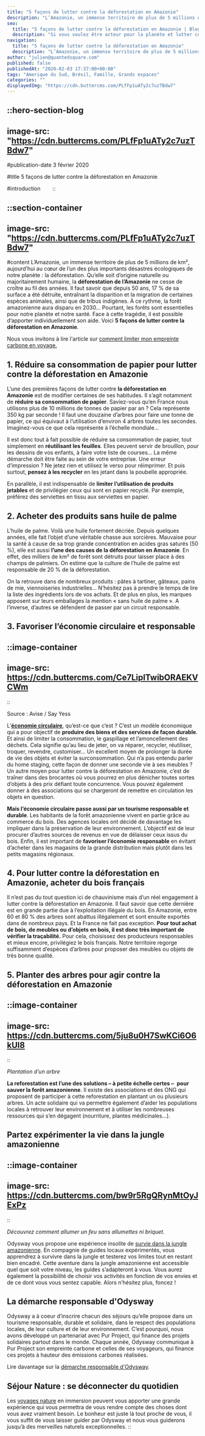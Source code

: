 ```yaml
---
title: "5 façons de lutter contre la déforestation en Amazonie"
description: "L’Amazonie, un immense territoire de plus de 5 millions de km², aujourd’hui au cœur de l’un des plus importants désastres écologiques de notre planète : la déforestation. Comment lutter contre celle-ci ?"
seo:
  title: "5 façons de lutter contre la déforestation en Amazonie | Blog Odysway"
  description: "Si vous voulez être acteur pour la planète et lutter contre la déforestation, Odysway vous présente 5 pratiques à mettre en place !"
navigation:
  title: "5 façons de lutter contre la déforestation en Amazonie"
  description: "L’Amazonie, un immense territoire de plus de 5 millions de km², aujourd’hui au cœur de l’un des plus importants désastres écologiques de notre planète : la déforestation. Comment lutter contre celle-ci ?"
author: "julien@quantedsquare.com"
published: false
publishedAt: "2020-02-03 17:37:00+00:00"
tags: "Amerique du Sud, Brésil, Famille, Grands espaces"
categories: ""
displayedImg: "https://cdn.buttercms.com/PLfFp1uATy2c7uzTBdw7"
---
```


::hero-section-blog
---
image-src: "https://cdn.buttercms.com/PLfFp1uATy2c7uzTBdw7"
---
#publication-date
3 février 2020

#title
5 façons de lutter contre la déforestation en Amazonie

#introduction
      
::

::section-container
---
image-src: "https://cdn.buttercms.com/PLfFp1uATy2c7uzTBdw7"
---
#content
L’Amazonie, un immense territoire de plus de 5 millions de km², aujourd’hui au cœur de l’un des plus importants désastres écologiques de notre planète : la déforestation. Qu’elle soit d’origine naturelle ou majoritairement humaine, la **déforestation de l’Amazonie** ne cesse de croître au fil des années. Il faut savoir que depuis 50 ans, 17 % de sa surface a été détruite, entraînant la disparition et la migration de certaines espèces animales, ainsi que de tribus indigènes. À ce rythme, la forêt amazonienne aura disparu en 2030… Pourtant, les forêts sont essentielles pour notre planète et notre santé. Face à cette tragédie, il est possible d’apporter individuellement son aide. Voici **5 façons de lutter contre la déforestation en Amazonie**.

Nous vous invitons à lire l'article sur [comment limiter mon empreinte carbone en voyage.](https://odysway.com/comment-limiter-mon-empreinte-carbone-en-voyage) 

## **1\. Réduire sa consommation de papier pour lutter contre la déforestation en Amazonie**

L’une des premières façons de lutter contre **la déforestation en Amazonie** est de modifier certaines de ses habitudes. Il s’agit notamment de **réduire sa consommation de papier**. Saviez-vous qu’en France nous utilisons plus de 10 millions de tonnes de papier par an ? Cela représente 350 kg par seconde ! Il faut une douzaine d’arbres pour faire une tonne de papier, ce qui équivaut à l’utilisation d’environ 4 arbres toutes les secondes. Imaginez-vous ce que cela représente à l’échelle mondiale…

Il est donc tout à fait possible de réduire sa consommation de papier, tout simplement en **réutilisant les feuilles**. Elles peuvent servir de brouillon, pour les dessins de vos enfants, à faire votre liste de courses… La même démarche doit être faite au sein de votre entreprise. Une erreur d’impression ? Ne jetez rien et utilisez le verso pour réimprimer. Et puis surtout, **pensez à les recycler** en les jetant dans la poubelle appropriée.

En parallèle, il est indispensable de **limiter l’utilisation de produits jetables** et de privilégier ceux qui sont en papier recyclé. Par exemple, préférez des serviettes en tissu aux serviettes en papier.

## **2\. Acheter des produits sans huile de palme**

L’huile de palme. Voilà une huile fortement décriée. Depuis quelques années, elle fait l’objet d’une véritable chasse aux sorcières. Mauvaise pour la santé à cause de sa trop grande concentration en acides gras saturés (50 %), elle est aussi **l’une des causes de la déforestation en Amazonie**. En effet, des milliers de km² de forêt sont détruits pour laisser place à des champs de palmiers. On estime que la culture de l’huile de palme est responsable de 20 % de la déforestation.

On la retrouve dans de nombreux produits : pâtes à tartiner, gâteaux, pains de mie, viennoiseries industrielles… N’hésitez pas à prendre le temps de lire la liste des ingrédients lors de vos achats. Et de plus en plus, les marques apposent sur leurs emballages la mention « sans huile de palme ». A l’inverse, d’autres se défendent de passer par un circuit responsable. 

## **3\. Favoriser l’économie circulaire et responsable**

::image-container
---
image-src: https://cdn.buttercms.com/Ce7LipITwibORAEKVCWm
---
::  

Source : Avise / Say Yess

L’**[économie circulaire](https://www.ecologique-solidaire.gouv.fr/leconomie-circulaire)**, qu’est-ce que c’est ? C’est un modèle économique qui a pour objectif de **produire des biens et des services de façon durable**. Et ainsi de limiter la consommation, le gaspillage et l’amoncellement des déchets. Cela signifie qu’au lieu de jeter, on va réparer, recycler, réutiliser, troquer, revendre, customiser… Un excellent moyen de prolonger la durée de vie des objets et éviter la surconsommation. Qui n’a pas entendu parler du home staging, cette façon de donner une seconde vie à ses meubles ? Un autre moyen pour lutter contre la déforestation en Amazonie, c’est de traîner dans des brocantes où vous pourrez en plus dénicher toutes sortes d’objets à des prix défiant toute concurrence. Vous pouvez également donner à des associations qui se chargeront de remettre en circulation les objets en question.

**Mais l’économie circulaire passe aussi par un tourisme responsable et durable**. Les habitants de la forêt amazonienne vivent en partie grâce au commerce du bois. Des agences locales ont décidé de davantage les impliquer dans la préservation de leur environnement. L’objectif est de leur procurer d’autres sources de revenus en vue de délaisser ceux issus du bois. Enfin, il est important de **favoriser l’économie responsable** en évitant d’acheter dans les magasins de la grande distribution mais plutôt dans les petits magasins régionaux.

## **4\. Pour lutter contre la déforestation en Amazonie, acheter du bois français**

Il n’est pas du tout question ici de chauvinisme mais d’un réel engagement à lutter contre la déforestation en Amazonie. Il faut savoir que cette dernière est en grande partie due à l’exploitation illégale du bois. En Amazonie, entre 60 et 80 % des arbres sont abattus illégalement et sont ensuite exportés dans de nombreux pays. Et la France ne fait pas exception. **Pour tout achat de bois, de meubles ou d’objets en bois, il est donc très important de vérifier la traçabilité.** Pour cela, choisissez des producteurs responsables et mieux encore, privilégiez le bois français. Notre territoire regorge suffisamment d’espèces d’arbres pour proposer des meubles ou objets de très bonne qualité.

## **5\. Planter des arbres pour agir contre la déforestation en Amazonie**

::image-container
---
image-src: https://cdn.buttercms.com/5ju8u0H7SwKCi6O6kUl8
---
::

_Plantation d’un arbre_

**La reforestation est l’une des solutions – à petite échelle certes –**  **pour sauver la forêt amazonienne**. Il existe des associations et des ONG qui proposent de participer à cette reforestation en plantant un ou plusieurs arbres. Un acte solidaire qui va permettre également d’aider les populations locales à retrouver leur environnement et à utiliser les nombreuses ressources qui s’en dégagent (nourriture, plantes médicinales…).

## **Partez expérimenter la vie dans la jungle amazonienne**

::image-container
---
image-src: https://cdn.buttercms.com/bw9r5RgQRynMtOyJExPz
---
::

_Découvrez comment allumer un feu sans allumettes ni briquet._

Odysway vous propose une expérience insolite de [survie dans la jungle amazonienne](https://odysway.com/voyages/survie-jungle-amazonienne?utm_source=Blog&utm_medium=article&utm_campaign=Lutter_contre_deforestation). En compagnie de guides locaux expérimentés, vous apprendrez à survivre dans la jungle et testerez vos limites tout en restant bien encadré. Cette aventure dans la jungle amazonienne est accessible quel que soit votre niveau, les guides s’adapteront à vous. Vous aurez également la possibilité de choisir vos activités en fonction de vos envies et de ce dont vous vous sentez capable. Alors n’hésitez plus, foncez !

## **La démarche responsable d'Odysway**

Odysway a à coeur d’inscrire chacun des séjours qu’elle propose dans un tourisme responsable, durable et solidaire, dans le respect des populations locales, de leur culture et de leur environnement. C’est pourquoi, nous avons développé un partenariat avec Pur Project, qui finance des projets solidaires partout dans le monde. Chaque année, Odysway communique à Pur Project son empreinte carbone et celles de ses voyageurs, qui finance ces projets à hauteur des émissions carbones réalisées.

Lire davantage sur la [démarche responsable d'Odysway](https://odysway.com/demarche-responsable-odysway).

## Séjour Nature : se déconnecter du quotidien

Les [voyages nature](https://odysway.com/thematiques/voyage-nature) en immersion peuvent vous apporter une grande expérience qui vous permettra de vous rendre compte des choses dont vous avez vraiment besoin. Le bonheur est juste là tout proche de vous, il vous suffit de vous laisser guider par Odysway et nous vous guiderons jusqu’à des merveilles naturels exceptionnelles.
::
